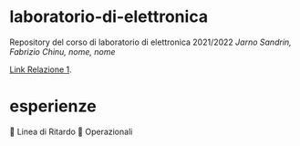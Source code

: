 # laboratorio-di-elettronica
Repository del corso di laboratorio di elettronica 2021/2022
*Jarno Sandrin, Fabrizio Chinu, nome, nome*

 [Link Relazione 1](https://docs.google.com/document/d/1uCZw5_m_oM5hC9WFaPx_IHqI_mdPJ57idHaz5651o_U/edit?usp=sharing).

# esperienze
🔳 Linea di Ritardo
🔳 Operazionali



